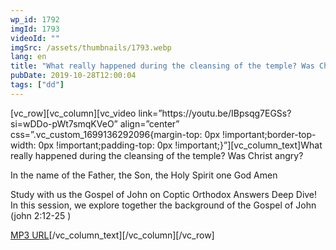 ```yaml
---
wp_id: 1792
imgId: 1793
videoId: ""
imgSrc: /assets/thumbnails/1793.webp
lang: en
title: "What really happened during the cleansing of the temple? Was Christ angry? by Fr. Gabriel Wissa"
pubDate: 2019-10-28T12:00:04
tags: ["dd"]
---
```


<section class="wpb-content-wrapper"><p>[vc_row][vc_column][vc_video link=&#8221;https://youtu.be/IBpsqg7EGSs?si=wDDo-pWt7smqKVeO&#8221; align=&#8221;center&#8221; css=&#8221;.vc_custom_1699136292096{margin-top: 0px !important;border-top-width: 0px !important;padding-top: 0px !important;}&#8221;][vc_column_text]What really happened during the cleansing of the temple? Was Christ angry?</p>
<p>In the name of the Father, the Son, the Holy Spirit one God Amen</p>
<p>Study with us the Gospel of John on Coptic Orthodox Answers Deep Dive!<br />
In this session, we explore together the background of the Gospel of John (john 2:12-25 )</p>
<p><a href="https://drive.google.com/open?id=1FGJe_slrahW3X6aKsZq2LYhNXCB9bsnz">MP3 URL</a>[/vc_column_text][/vc_column][/vc_row]</p>
</section>
